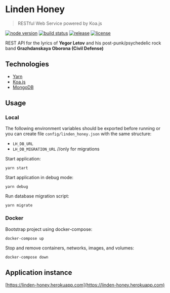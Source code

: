 # Linden Honey

> RESTful Web Service powered by Koa.js

[![node version][node-image]][node-url]
[![build status][travis-image]][travis-url]
[![release][release-image]][release-url]
[![license][license-image]][license-url]

[node-image]: https://img.shields.io/badge/node-7.6.x-brightgreen.svg?style=flat-square
[node-url]: https://nodejs.org/en/download/
[release-image]: https://img.shields.io/github/release/linden-honey/linden-honey.svg?style=flat-square
[release-url]: https://github.com/linden-honey/linden-honey/releases
[downloads-image]: https://img.shields.io/github/downloads/linden-honey/linden-honey/latest/total.svg?style=flat-square
[downloads-url]: https://github.com/linden-honey/linden-honey/releases
[travis-image]: https://img.shields.io/travis/linden-honey/linden-honey/master.svg?style=flat-square
[travis-url]: https://travis-ci.org/linden-honey/linden-honey
[license-image]: https://img.shields.io/github/license/mashape/apistatus.svg?style=flat-square
[license-url]: https://github.com/linden-honey/linden-honey/blob/master/LICENSE

REST API for the lyrics of __Yegor Letov__ and his post-punk/psychedelic rock band __Grazhdanskaya Oborona (Civil Defense)__

## Technologies

* [Yarn](https://yarnpkg.com/lang/en/)
* [Koa.js](https://koajs.com/)
* [MongoDB](https://docs.mongodb.com/)

## Usage

### Local

The following environment variables should be exported before running or you can create file `config/linden_honey.json` with the same structure:
* `LH_DB_URL`
* `LH_DB_MIGRATION_URL` //only for migrations

Start application:
```
yarn start
```

Start application in debug mode:
```
yarn debug
```

Run database migration script:
```
yarn migrate
```

### Docker

Bootstrap project using docker-compose:
```
docker-compose up
```

Stop and remove containers, networks, images, and volumes:
```
docker-compose down
```

## Application instance

[https://linden-honey.herokuapp.com](https://linden-honey.herokuapp.com)
